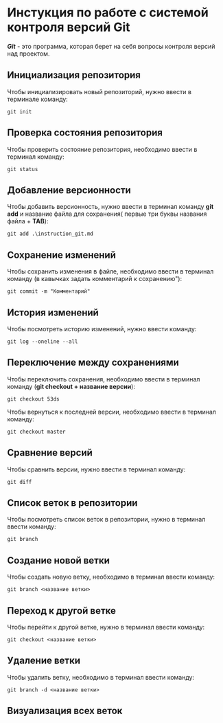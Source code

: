 # Инстукция по работе с системой контроля версий Git

***Git*** - это программа, которая берет на себя вопросы контроля версий над проектом.

## Инициализация репозитория

Чтобы инициализировать новый репозиторий, нужно ввести в терминале команду:

    git init


## Проверка состояния репозитория

Чтобы проверить состояние репозитория, необходимо ввести в терминал команду:

    git status

## Добавление версионности

Чтобы добавить версионность, нужно ввести в терминал команду **git add** и название файла для сохранения( первые три буквы названия файла + **TAB**):

    git add .\instruction_git.md

## Сохранение изменений

Чтобы сохранить изменения в файле, необходимо ввести в терминал команду (в кавычках задать комментарий к сохранению"):

    git commit -m "Комментарий"

## История изменений 

Чтобы посмотреть историю изменений, нужно ввести команду:

    git log --oneline --all

## Переключение между сохранениями

Чтобы переключить сохранения, необходимо ввести в терминал команду (**git checkout + название версии**):

    git checkout 53ds

Чтобы вернуться к последней версии, необходимо ввести в терминал команду:

    git checkout master

## Сравнение версий

Чтобы сравнить версии, нужно ввести в терминал команду:

    git diff
## Список веток в репозитории

Чтобы посмотреть список веток в репозитории, нужно в терминал ввести команду:

    git branch
    
## Создание новой ветки

Чтобы создать новую ветку, необходимо в терминал ввести команду:

    git branch <название ветки>
## Переход к другой ветке

Чтобы перейти к другой ветке, нужно в терминал ввести команду:

    git checkout <название ветки>
## Удаление ветки

Чтобы удалить ветку, необходимо в терминал ввести команду:

    git branch -d <название ветки>
## Визуализация всех веток